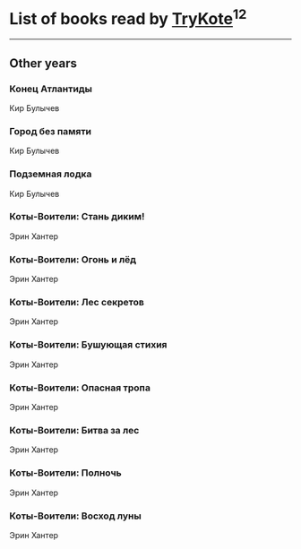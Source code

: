 # List of books read by [TryKote](http://vk.com/id145737651)<sup>12</sup>
---

## Other years

### Конец Атлантиды
Кир Булычев


### Город без памяти
Кир Булычев


### Подземная лодка
Кир Булычев


### Коты-Воители: Стань диким!
Эрин Хантер


### Коты-Воители: Огонь и лёд
Эрин Хантер


### Коты-Воители: Лес секретов
Эрин Хантер


### Коты-Воители: Бушующая стихия
Эрин Хантер


### Коты-Воители: Опасная тропа
Эрин Хантер


### Коты-Воители: Битва за лес
Эрин Хантер


### Коты-Воители: Полночь
Эрин Хантер


### Коты-Воители: Восход луны
Эрин Хантер





